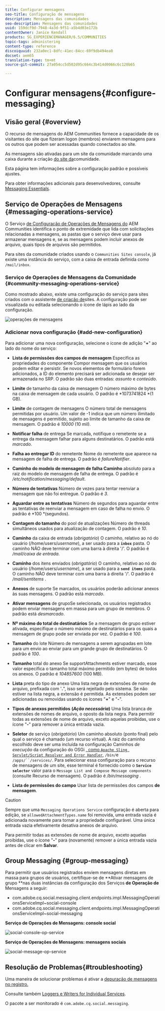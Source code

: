 ```yaml
---
title: Configurar mensagens
seo-title: Configuração de mensagens
description: Mensagens das comunidades
seo-description: Mensagens das comunidades
uuid: 159dcf9d-7948-4a3d-9f51-a5b4d03e172b
contentOwner: Janice Kendall
products: SG_EXPERIENCEMANAGER/6.5/COMMUNITIES
topic-tags: administering
content-type: reference
discoiquuid: 232a0ec1-8dfc-41ec-84cc-69f9db494ea0
docset: aem65
translation-type: tm+mt
source-git-commit: 27a054cc5d502d95c664c3b414d0066c6c120b65

---
```



# Configurar mensagens{#configure-messaging}

## Visão geral {#overview}

O recurso de mensagens do AEM Communities fornece a capacidade de os visitantes do site que fizeram logon (membros) enviarem mensagens para os outros que podem ser acessadas quando conectados ao site.

As mensagens são ativadas para um site da comunidade marcando uma caixa durante a criação [do site da](/help/communities/sites-console.md)comunidade.

Esta página tem informações sobre a configuração padrão e possíveis ajustes.

Para obter informações adicionais para desenvolvedores, consulte [Messaging Essentials](/help/communities/essentials-messaging.md).

## Serviço de Operações de Mensagens {#messaging-operations-service}

O Serviço [de Configuração de Operações de Mensagens do](https://localhost:4502/system/console/configMgr/com.adobe.cq.social.messaging.client.endpoints.impl.MessagingOperationsServiceImpl) AEM Communities identifica o ponto de extremidade que lida com solicitações relacionadas a mensagens, as pastas que o serviço deve usar para armazenar mensagens e, se as mensagens podem incluir anexos de arquivo, quais tipos de arquivos são permitidos.

Para sites da comunidade criados usando o `Communities Sites console`, já existe uma instância do serviço, com a caixa de entrada definida como `/mail/inbox`.

### Serviço de Operações de Mensagens da Comunidade {#community-messaging-operations-service}

Como mostrado abaixo, existe uma configuração do serviço para sites criados com o assistente [de criação de](/help/communities/sites-console.md)sites. A configuração pode ser visualizada ou editada selecionando o ícone de lápis ao lado da configuração.

![operações de mensagens](assets/messaging-operations.png)

### Adicionar nova configuração {#add-new-configuration}

Para adicionar uma nova configuração, selecione o ícone de adição &quot;**+**&quot; ao lado do nome do serviço:

* **Lista de permissões dos campos de mensagem** Especifica as propriedades do componente Compor mensagem que os usuários podem editar e persistir. Se novos elementos de formulário forem adicionados, a ID do elemento precisará ser adicionada se desejar ser armazenada no SRP. O padrão são duas entradas: *assunto* e *conteúdo*.

* **Limite** de tamanho da caixa de mensagem O número máximo de bytes na caixa de mensagem de cada usuário. O padrão é *1073741824 *(1 GB).

* **Limite** de contagem de mensagens O número total de mensagens permitidas por usuário. Um valor de -1 indica que um número ilimitado de mensagens é permitido, sujeito ao limite de tamanho da caixa de mensagem. O padrão é *10000* (10 mil).

* **Notificar falha** de entrega Se marcada, notifique o remetente se a entrega da mensagem falhar para alguns destinatários. O padrão está *marcado*.

* **Falha ao entregar ID** do remetente Nome do remetente que aparece na mensagem de falha de entrega. O padrão é *failureNotifier*.

* **Caminho do modelo de mensagem de falha Caminho** absoluto para a raiz do modelo de mensagem de falha de entrega. O padrão é */etc/notification/messaging/default*.

* **Número de tentativas** Número de vezes para tentar reenviar a mensagem que não foi entregue. O padrão é *3*.

* **Aguardar entre as tentativas** Número de segundos para aguardar entre as tentativas de reenviar a mensagem em caso de falha no envio. O padrão é *100 *(segundos).

* **Contagem do tamanho** do pool de atualizações Número de threads simultâneos usados para atualização de contagem. O padrão é *10*.

* **Caminho** da caixa de entrada (*obrigatório*) O caminho, relativo ao nó do usuário (/home/users/*username*), a ser usado para a **`inbox`** pasta. O caminho NÃO deve terminar com uma barra à direita &#39;/&#39;. O padrão é */mail/caixa de entrada.*

* **Caminho** dos itens enviados (*obrigatório*) O caminho, relativo ao nó do usuário (/home/users/*username*), a ser usado para a **`send items`** pasta. O caminho NÃO deve terminar com uma barra à direita &#39;/&#39;. O padrão é */mail/sentitems* .

* **Anexos** de suporte Se marcados, os usuários poderão adicionar anexos às suas mensagens. O padrão está *marcado*.

* **Ativar mensagens** de grupoSe selecionada, os usuários registrados podem enviar mensagens em massa para um grupo de membros. O padrão está *desmarcado*.

* **Nº máximo do total de destinatários** Se a mensagem de grupo estiver ativada, especifique o número máximo de destinatários para os quais a mensagem de grupo pode ser enviada por vez. O padrão é *100*.

* **Tamanho** do lote Número de mensagens a serem agrupadas em lote para um envio ao enviar para um grande grupo de destinatários. O padrão é *100*.

* **Tamanho** total do anexo Se supportAttachments estiver marcado, esse valor especifica o tamanho total máximo permitido (em bytes) de todos os anexos. O padrão é *104857600* (100 MB).

* **Lista** preta do tipo de anexo Uma lista negra de extensões de nome de arquivo, prefixada com &#39;**.**&quot;, isso será rejeitado pelo sistema. Se não estiver na lista negra, a extensão é permitida. As extensões podem ser adicionadas ou removidas usando os ícones &quot;**+**&quot; e &quot;**-**&quot;.

* **Tipos de anexos permitidos**
   **(*Ação necessária*)** Uma lista branca de extensões de nomes de arquivo, o oposto da lista negra. Para permitir todas as extensões de nome de arquivo, exceto aquelas proibidas, use o ícone &quot;**-**&quot; para remover a única entrada vazia.

* **Seletor** de serviço (*obrigatório*) Um caminho absoluto (ponto final) pelo qual o serviço é chamado (um recurso virtual). A raiz do caminho escolhido deve ser uma incluída na configuração Caminhos *de execução* da configuração do OSGi [ , como `Apache Sling Servlet/Script Resolver and Error Handler`](https://localhost:4502/system/console/configMgr/org.apache.sling.servlets.resolver.SlingServletResolver), `/bin/`e `/apps/``/services/`. Para selecionar essa configuração para o recurso de mensagens de um site, esse terminal é fornecido como o **`Service selector`** valor para o `Message List and Compose Message components` (consulte Recurso [](/help/communities/configure-messaging.md)de mensagem).
O padrão é */bin/messaging* .

* **Lista de permissões do campo** Usar lista de permissões dos campos **de mensagem**.

>[!CAUTION]
>
>Sempre que uma `Messaging Operations Service` configuração é aberta para edição, se `allowedAttachmentTypes.name` foi removida, uma entrada vazia é adicionada novamente para tornar a propriedade configurável. Uma única entrada vazia efetivamente desativa anexos de arquivo.
>
>Para permitir todas as extensões de nome de arquivo, exceto aquelas proibidas, use o ícone &quot;**-**&quot; para (novamente) remover a única entrada vazia antes de clicar em **Salvar**.

## Group Messaging {#group-messaging}

Para permitir que usuários registrados enviem mensagens diretas em massa para grupos de usuários, certifique-se de **Ativar mensagens de grupo **nas duas instâncias da configuração dos Serviços **de Operação de** Mensagens a seguir:

* com.adobe.cq.social.messaging.client.endpoints.impl.MessagingOperationsServiceImpl~social-console
* com.adobe.cq.social.messaging.client.endpoints.impl.MessagingOperationsServiceImpl~social-messaging

**Serviço de Operações de Mensagens: console social**

![social-console-op-service](assets/social-console-op-service.png)

**Serviço de Operações de Mensagens: mensagens sociais**

![social-message-op-service](assets/social-message-op-service.png)

## Resolução de Problemas{#troubleshooting}

Uma maneira de solucionar problemas é ativar a [depuração de mensagens no registro.](/help/sites-administering/troubleshooting.md)

Consulte também [Loggers e Writers for Individual Services](/help/sites-deploying/configure-logging.md#loggers-and-writers-for-individual-services).

O pacote a ser monitorado é `com.adobe.cq.social.messaging`.
